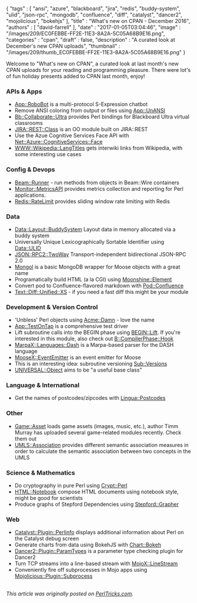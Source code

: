 {
   "tags" : [
      "ansi",
      "azure",
      "blackboard",
      "jira",
      "redis",
      "buddy-system",
      "ulid",
      "json-rpc",
      "mongodb",
      "confluence",
      "diff",
      "catalyst",
      "dancer2",
      "mojolicious",
      "bokehjs"
   ],
   "title" : "What's new on CPAN - December 2016",
   "authors" : [
      "david-farrell"
   ],
   "date" : "2017-01-05T03:04:46",
   "image" : "/images/209/EC0FEBBE-FF2E-11E3-8A2A-5C05A68B9E16.png",
   "categories" : "cpan",
   "draft" : false,
   "description" : "A curated look at December's new CPAN uploads",
   "thumbnail" : "/images/209/thumb_EC0FEBBE-FF2E-11E3-8A2A-5C05A68B9E16.png"
}


Welcome to "What's new on CPAN", a curated look at last month's new CPAN uploads for your reading and programming pleasure. There were lot's of fun holiday presents added to CPAN last month, enjoy!

### APIs & Apps
* [App::RoboBot](https://metacpan.org/pod/App::RoboBot) is a multi-protocol S-Expression chatbot
* Remove ANSI coloring from output or files using [App::UnANSI](https://metacpan.org/pod/App::UnANSI)
* [Bb::Collaborate::Ultra](https://metacpan.org/pod/Bb::Collaborate::Ultra) provides Perl bindings for Blackboard Ultra virtual classrooms
* [JIRA::REST::Class](https://metacpan.org/pod/JIRA::REST::Class) is an OO module built on JIRA::REST
* Use the Azue Cognitive Services Face API with [Net::Azure::CognitiveServices::Face](https://metacpan.org/pod/Net::Azure::CognitiveServices::Face)
* [WWW::Wikipedia::LangTitles](https://metacpan.org/pod/WWW::Wikipedia::LangTitles) gets interwiki links from Wikipedia, with some interesting use cases


### Config & Devops
* [Beam::Runner](https://metacpan.org/pod/Beam::Runner) - run methods from objects in Beam::Wire containers
* [Monitor::MetricsAPI](https://metacpan.org/pod/Monitor::MetricsAPI) provides metrics collection and reporting for Perl applications.
* [Redis::RateLimit](https://metacpan.org/pod/Redis::RateLimit) provides sliding window rate limiting with Redis


### Data
* [Data::Layout::BuddySystem](https://metacpan.org/pod/Data::Layout::BuddySystem) Layout data in memory allocated via a buddy system
* Universally Unique Lexicographically Sortable Identifier using [Data::ULID](https://metacpan.org/pod/Data::ULID)
* [JSON::RPC2::TwoWay](https://metacpan.org/pod/JSON::RPC2::TwoWay) Transport-independent bidirectional JSON-RPC 2.0
* [Mongol](https://metacpan.org/pod/Mongol) is a basic MongoDB wrapper for Moose objects with a great name
* Programatically build HTML (a la CGI) using [Moonshine::Element](https://metacpan.org/pod/Moonshine::Element)
* Convert pod to Confluence-flavored markdown with [Pod::Confluence](https://metacpan.org/pod/Pod::Confluence)
* [Text::Diff::Unified::XS](https://metacpan.org/pod/Text::Diff::Unified::XS) - if you need a fast diff this might be your module


### Development & Version Control
* 'Unbless' Perl objects using [Acme::Damn](https://metacpan.org/pod/Acme::Damn) - love the name
* [App::TestOnTap](https://metacpan.org/pod/App::TestOnTap) is a comprehensive test driver
* Lift subroutine calls into the BEGIN phase using [BEGIN::Lift](https://metacpan.org/pod/BEGIN::Lift). If you're interested in this module, also check out [B::CompilerPhase::Hook](https://metacpan.org/pod/B::CompilerPhase::Hook)
* [MarpaX::Languages::Dash](https://metacpan.org/pod/MarpaX::Languages::Dash) is a Marpa-based parser for the DASH language
* [MooseX::EventEmitter](https://metacpan.org/pod/MooseX::EventEmitter) is an event emitter for Moose
* This is an interesting idea: subroutine versioning [Sub::Versions](https://metacpan.org/pod/Sub::Versions)
* [UNIVERSAL::Object](https://metacpan.org/pod/UNIVERSAL::Object) aims to be "a useful base class"


### Language & International
* Get the names of postcodes/zipcodes with [Lingua::Postcodes](https://metacpan.org/pod/Lingua::Postcodes)


### Other
* [Game::Asset](https://metacpan.org/pod/Game::Asset) loads game assets (images, music, etc.), author Timm Murray has uploaded several game-related modules recently. Check them out
* [UMLS::Association](https://metacpan.org/pod/UMLS::Association) provides different semantic association measures in order to calculate the semantic association between two concepts in the UMLS


### Science & Mathematics
* Do cryptography in pure Perl using [Crypt::Perl](https://metacpan.org/pod/Crypt::Perl)
* [HTML::Notebook](https://metacpan.org/pod/HTML::Notebook) compose HTML documents using notebook style, might be good for scientists
* Produce graphs of Stepford Dependencies using [Stepford::Grapher](https://metacpan.org/pod/Stepford::Grapher)


### Web
* [Catalyst::Plugin::Perlinfo](https://metacpan.org/pod/Catalyst::Plugin::Perlinfo) displays additional information about Perl on the Catalyst debug screen
* Generate charts from data using BokehJS with [Chart::Bokeh](https://metacpan.org/pod/Chart::Bokeh)
* [Dancer2::Plugin::ParamTypes](https://metacpan.org/pod/Dancer2::Plugin::ParamTypes) is a parameter type checking plugin for Dancer2
* Turn TCP streams into a line-based stream with [MojoX::LineStream](https://metacpan.org/pod/MojoX::LineStream)
* Conveniently fire off subprocesses in Mojo apps using [Mojolicious::Plugin::Subprocess](https://metacpan.org/pod/Mojolicious::Plugin::Subprocess)

\
*This article was originally posted on [PerlTricks.com](http://perltricks.com).*
